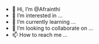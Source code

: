 - 👋 Hi, I’m @Afrainthi
- 👀 I’m interested in ...
- 🌱 I’m currently learning ...
- 💞️ I’m looking to collaborate on ...
- 📫 How to reach me ...

<!---
Afrainthi/Afrainthi is a ✨ special ✨ repository because its `README.md` (this file) appears on your GitHub profile.
You can click the Preview link to take a look at your changes.
--->
